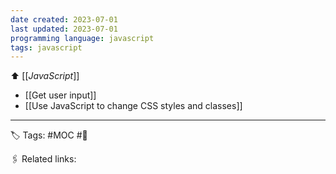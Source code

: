 ```yaml
---
date created: 2023-07-01
last updated: 2023-07-01
programming language: javascript
tags: javascript
---
```

⬆ [[_JavaScript_]]

- [[Get user input]]
- [[Use JavaScript to change CSS styles and classes]]




---
🏷 Tags: #MOC  #🌱

🖇 Related links:

